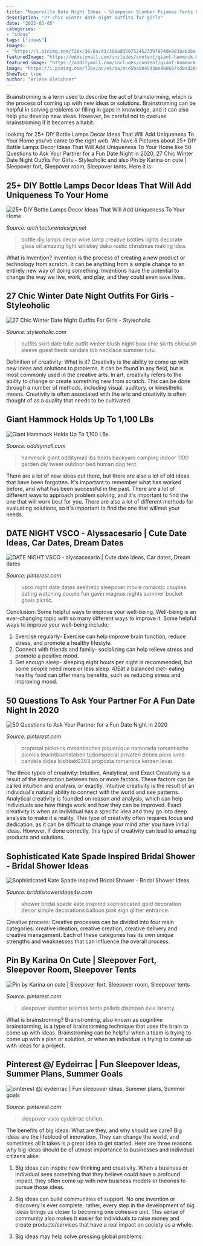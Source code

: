 ```yaml
---
title: "Naperville Date Night Ideas - Sleepover Slumber Pijamas Tents Pallets Disimpan Exie Laranty"
description: "27 chic winter date night outfits for girls"
date: "2023-02-05"
categories:
- "ideas"
tags: ["ideas"]
images:
- "https://i.pinimg.com/736x/36/8a/d3/368ad3507524523397074de9838a636a.jpg"
featuredImage: "https://odditymall.com/includes/content/giant-hammock-0.jpg"
featured_image: "https://odditymall.com/includes/content/giant-hammock-0.jpg"
image: "https://i.pinimg.com/736x/ac/e5/ba/ace5ba5045d38e488667cd0dd28494cc.jpg"
ShowToc: true
author: "Arlene Gleichner"
---
```



Brainstroming is a term used to describe the act of brainstorming, which is the process of coming up with new ideas or solutions. Brainstroming can be helpful in solving problems or filling in gaps in knowledge, and it can also help you develop new ideas. However, be careful not to overuse brainstroming if it becomes a habit.

	

		
looking for 25+ DIY Bottle Lamps Decor Ideas That Will Add Uniqueness To Your Home you've came to the right web. We have 8 Pictures about 25+ DIY Bottle Lamps Decor Ideas That Will Add Uniqueness To Your Home like 50 Questions to Ask Your Partner for a Fun Date Night in 2020, 27 Chic Winter Date Night Outfits For Girls - Styleoholic and also Pin by Karina on cute | Sleepover fort, Sleepover room, Sleepover tents. Here it is:
		
    
## 25+ DIY Bottle Lamps Decor Ideas That Will Add Uniqueness To Your Home

<img loading=lazy src="http://cdn.architecturendesign.net/wp-content/uploads/2015/11/AD-Creative-DIY-Bottle-Lamps-Decor-Ideas-27.jpg" onerror="this.onerror=null;this.src='https://tse2.mm.bing.net/th?id=OIP.FBp4nxsL8ZkzubEpynlj4wHaLF&amp;pid=15.1';" alt="25+ DIY Bottle Lamps Decor Ideas That Will Add Uniqueness To Your Home">

_Source: architecturendesign.net_

>bottle diy lamps decor wine lamp creative bottles lights decorate glass oil amazing light whiskey deko rustic christmas making idea. 

	

What is Invention?
Invention is the process of creating a new product or technology from scratch. It can be anything from a simple change to an entirely new way of doing something. Inventions have the potential to change the way we live, work, and play, and they could even save lives.

    
## 27 Chic Winter Date Night Outfits For Girls - Styleoholic

<img loading=lazy src="https://i.styleoholic.com/2016/01/chic-winter-date-night-outfits-for-girls-27.jpg" onerror="this.onerror=null;this.src='https://tse2.mm.bing.net/th?id=OIP.-z_rbJTNJzB6Latu_-XfuQAAAA&amp;pid=15.1';" alt="27 Chic Winter Date Night Outfits For Girls - Styleoholic">

_Source: styleoholic.com_

>outfits skirt date tulle outfit winter blush night bow chic skirts chicwish sleeve guest heels sandals bib necklace summer tutu. 

	

Definition of creativity: What is it?
Creativity is the ability to come up with new ideas and solutions to problems. It can be found in any field, but is most commonly used in the creative arts. In art, creativity refers to the ability to change or create something new from scratch. This can be done through a number of methods, including visual, auditory, or kinesthetic means. Creativity is often associated with the arts and creativity is often thought of as a quality that needs to be cultivated.

    
## Giant Hammock Holds Up To 1,100 LBs

<img loading=lazy src="https://odditymall.com/includes/content/giant-hammock-0.jpg" onerror="this.onerror=null;this.src='https://tse1.mm.bing.net/th?id=OIP.UCAye1bSP7F8WFb4_xGTRgHaGp&amp;pid=15.1';" alt="Giant Hammock Holds Up To 1,100 LBs">

_Source: odditymall.com_

>hammock giant odditymall lbs holds backyard camping indoor 1100 garden diy tweet outdoor bed human dog tent. 

	

There are a lot of new ideas out there, but there are also a lot of old ideas that have been forgotten. It's important to remember what has worked before, and what has been successful in the past. There are a lot of different ways to approach problem solving, and it's important to find the one that will work best for you. There are also a lot of different methods for evaluating solutions, so it's important to find the one that willmet your needs.

    
## DATE NIGHT VSCO - Alyssacesario | Cute Date Ideas, Car Dates, Dream Dates

<img loading=lazy src="https://i.pinimg.com/736x/20/b9/70/20b970c99ef816391fbb483701203786.jpg" onerror="this.onerror=null;this.src='https://tse4.mm.bing.net/th?id=OIP.KbFVpMseqjoJxJRv4vc0DwHaJ4&amp;pid=15.1';" alt="DATE NIGHT VSCO - alyssacesario | Cute date ideas, Car dates, Dream dates">

_Source: pinterest.com_

>vsco night date dates aesthetic sleepover movie romantic couples dating watching couple fun gavin magnus nights summer bucket goals picnic. 

	

Conclusion: Some helpful ways to improve your well-being.
Well-being is an ever-changing topic with so many different ways to improve it. Some helpful ways to improve your well-being include: 
1) Exercise regularly- Exercise can help improve brain function, reduce stress, and promote a healthy lifestyle. 
2) Connect with friends and family- socializing can help relieve stress and promote a positive mood. 
3) Get enough sleep- sleeping eight hours per night is recommended, but some people need more or less sleep. 
4)Eat a balanced diet- eating healthy food can offer many benefits, such as reducing stress and improving mood.

    
## 50 Questions To Ask Your Partner For A Fun Date Night In 2020

<img loading=lazy src="https://i.pinimg.com/736x/ac/e5/ba/ace5ba5045d38e488667cd0dd28494cc.jpg" onerror="this.onerror=null;this.src='https://tse1.mm.bing.net/th?id=OIP._vNwIrh1NE7rAe1eU62f0QHaLH&amp;pid=15.1';" alt="50 Questions to Ask Your Partner for a Fun Date Night in 2020">

_Source: pinterest.com_

>proposal picknick romantisches piquenique namorada romantische picnics leuchtbuchstaben tudoespecial privaten debes picni lume candela didea bishkek0303 proposta romantica kerzen levar. 

	

The three types of creativity: Intuitive, Analytical, and Exact
Creativity is a result of the interaction between two or more factors. These factors can be called intuition and analysis, or exactly. Intuitive creativity is the result of an individual's natural ability to connect with the world and see patterns. Analytical creativity is founded on reason and analysis, which can help individuals see how things work and how they can be improved. 
Exact creativity is when an individual has a specific idea and they go into deep analysis to make it a reality. This type of creativity often requires focus and dedication, as it can be difficult to change your mind after you have initial ideas. However, if done correctly, this type of creativity can lead to amazing products and solutions.

    
## Sophisticated Kate Spade Inspired Bridal Shower - Bridal Shower Ideas

<img loading=lazy src="http://www.bridalshowerideas4u.com/wp-content/uploads/2016/05/Sophisticated-Kate-Spade-Inspired-Bridal-Shower-Glitter-Balloon-600x900.jpg" onerror="this.onerror=null;this.src='https://tse2.mm.bing.net/th?id=OIP.ZFA70pDuxEYHytlbn4s1qQHaLH&amp;pid=15.1';" alt="Sophisticated Kate Spade Inspired Bridal Shower - Bridal Shower Ideas">

_Source: bridalshowerideas4u.com_

>shower bridal spade kate inspired sophisticated gold decoration decor simple decorations balloon pink sign glitter entrance. 

	

Creative process:
Creative processes can be divided into four main categories: creative ideation, creative creation, creative delivery and creative management. Each of these categories has its own unique strengths and weaknesses that can influence the overall process.

    
## Pin By Karina On Cute | Sleepover Fort, Sleepover Room, Sleepover Tents

<img loading=lazy src="https://i.pinimg.com/736x/36/8a/d3/368ad3507524523397074de9838a636a.jpg" onerror="this.onerror=null;this.src='https://tse2.mm.bing.net/th?id=OIP.2VJM-za6RhtC6US52VVNfAHaJ3&amp;pid=15.1';" alt="Pin by Karina on cute | Sleepover fort, Sleepover room, Sleepover tents">

_Source: pinterest.com_

>sleepover slumber pijamas tents pallets disimpan exie laranty. 

	

What is brainstroming?
Brainstroming, also known as cognitive brainstorming, is a type of brainstorming technique that uses the brain to come up with ideas. Brainstroming can be helpful when a team is trying to come up with a plan or solution, or when an individual is trying to come up with ideas for a project.

    
## Pinterest @/ Eydeirrac | Fun Sleepover Ideas, Summer Plans, Summer Goals

<img loading=lazy src="https://i.pinimg.com/736x/71/07/41/710741f5865760714438fcf290ab5526.jpg" onerror="this.onerror=null;this.src='https://tse4.mm.bing.net/th?id=OIP.GJQtm4Z_TDA4RksgHvIpIgHaOO&amp;pid=15.1';" alt="pinterest @/ eydeirrac | Fun sleepover ideas, Summer plans, Summer goals">

_Source: pinterest.com_

>sleepover vsco eydeirrac chillen. 

	

The benefits of big ideas: What are they, and why should we care?
Big ideas are the lifeblood of innovation. They can change the world, and sometimes all it takes is a great idea to get started. Here are three reasons why big ideas should be of utmost importance to businesses and individual citizens alike: 
1) Big ideas can inspire new thinking and creativity. When a business or individual sees something that they believe could have a profound impact, they often come up with new business models or theories to pursue those ideas. 

2) Big ideas can build communities of support. No one invention or discovery is ever complete; rather, every step in the development of big ideas brings us closer to becoming one cohesive unit. This sense of community also makes it easier for individuals to raise money and create products/services that have a real impact on society as a whole. 

3) Big ideas may help solve pressing global problems.

